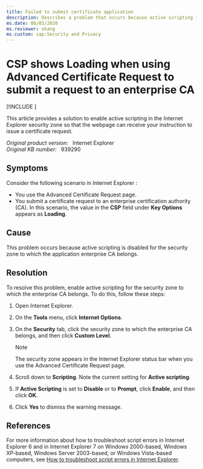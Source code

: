 ```yaml
---
title: Failed to submit certificate application
description: Describes a problem that occurs because active scripting is disabled for the security zone to which the application enterprise CA belongs. A resolution is provided.
ms.date: 06/03/2020
ms.reviewer: okang
ms.custom: sap:Security and Privacy
---
```

# CSP shows Loading when using Advanced Certificate Request to submit a request to an enterprise CA

[!INCLUDE [](../../../includes/browsers-important.md)]

This article provides a solution to enable active scripting in the Internet Explorer security zone so that the webpage can receive your instruction to issue a certificate request.

_Original product version:_ &nbsp; Internet Explorer  
_Original KB number:_ &nbsp; 939290

## Symptoms

Consider the following scenario in Internet Explorer :

- You use the Advanced Certificate Request page.
- You submit a certificate request to an enterprise certification authority (CA). In this scenario, the value in the **CSP** field under **Key Options** appears as **Loading**.

## Cause

This problem occurs because active scripting is disabled for the security zone to which the application enterprise CA belongs.

## Resolution

To resolve this problem, enable active scripting for the security zone to which the enterprise CA belongs. To do this, follow these steps:

1. Open Internet Explorer.
2. On the **Tools** menu, click **Internet Options**.
3. On the **Security** tab, click the security zone to which the enterprise CA belongs, and then click **Custom Level**.

    > [!NOTE]
    > The security zone appears in the Internet Explorer status bar when you use the Advanced Certificate Request page.

4. Scroll down to **Scripting**. Note the current setting for **Active scripting**.
5. If **Active Scripting** is set to **Disable** or to **Prompt**, click **Enable**, and then click **OK**.
6. Click **Yes** to dismiss the warning message.

## References

For more information about how to troubleshoot script errors in Internet Explorer 6 and in Internet Explorer 7 on Windows 2000-based, Windows XP-based, Windows Server 2003-based, or Windows Vista-based computers, see [How to troubleshoot script errors in Internet Explorer](https://support.microsoft.com/help/308260/how-to-troubleshoot-script-errors-in-internet-explorer).
